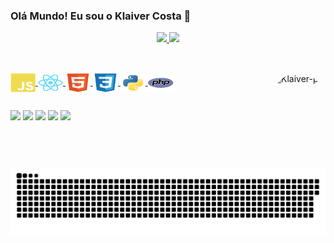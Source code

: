 ### Olá Mundo! Eu sou o Klaiver Costa 👋

<div align="center">
  <a href="https://github.com/KlaiverCosta">
  <img height="150em" src="https://github-readme-stats.vercel.app/api?username=KlaiverCosta&show_icons=true&theme=dark&include_all_commits=true&count_private=true"/>
  <img height="150em" src="https://github-readme-stats.vercel.app/api/top-langs/?username=KlaiverCosta&layout=compact&langs_count=7&theme=dark"/>
</div>

##

<div style="display: inline_block"><br>
  <img align="center" alt="Klaiver-Js" height="30" width="40" src="https://raw.githubusercontent.com/devicons/devicon/master/icons/javascript/javascript-plain.svg">
  <img align="center" alt="Klaiver-React" height="30" width="40" src="https://raw.githubusercontent.com/devicons/devicon/master/icons/react/react-original.svg">
  <img align="center" alt="Klaiver-HTML" height="30" width="40" src="https://raw.githubusercontent.com/devicons/devicon/master/icons/html5/html5-original.svg">
  <img align="center" alt="Klaiver-CSS" height="30" width="40" src="https://raw.githubusercontent.com/devicons/devicon/master/icons/css3/css3-original.svg">
  <img align="center" alt="Klaiver-Python" height="30" width="40" src="https://raw.githubusercontent.com/devicons/devicon/master/icons/python/python-original.svg">
  <img align="center" alt="Klaiver-Python" height="30" width="40" src="https://raw.githubusercontent.com/devicons/devicon/master/icons/php/php-original.svg">
  <img align="right" alt="Klaiver-pic" height="150" style="border-radius:50px;" src="https://i.giphy.com/media/Lny6Rw04nsOOc/giphy.gif">
</div>
  
  ##
 
<div> 
  <a href="https://www.instagram.com/klaiver.costa" target="_blank"><img src="https://img.shields.io/badge/-Instagram-%23E4405F?style=for-the-badge&logo=instagram&logoColor=white" target="_blank"></a>
 	<a href="https://twitter.com/klaivercostta" target="_blank"><img src="https://img.shields.io/badge/Twitter-1DA1F2?style=for-the-badge&logo=twitter&logoColor=white" target="_blank"></a>
 <a href="" target="_blank"><img src="https://img.shields.io/badge/Spotify-1ED760?&style=for-the-badge&logo=spotify&logoColor=white" target="_blank"></a> 
  <a href = "mailto:klaivercostta55@gmail.com"><img src="https://img.shields.io/badge/-Gmail-%23333?style=for-the-badge&logo=gmail&logoColor=white" target="_blank"></a>
  <a href="https://www.linkedin.com/in/klaiver-costa/" target="_blank"><img src="https://img.shields.io/badge/-LinkedIn-%230077B5?style=for-the-badge&logo=linkedin&logoColor=white" target="_blank"></a> 
 
  ![Snake animation](https://github.com/KlaiverCosta/KlaiverCosta/blob/output/github-contribution-grid-snake.svg)
 
</div>
